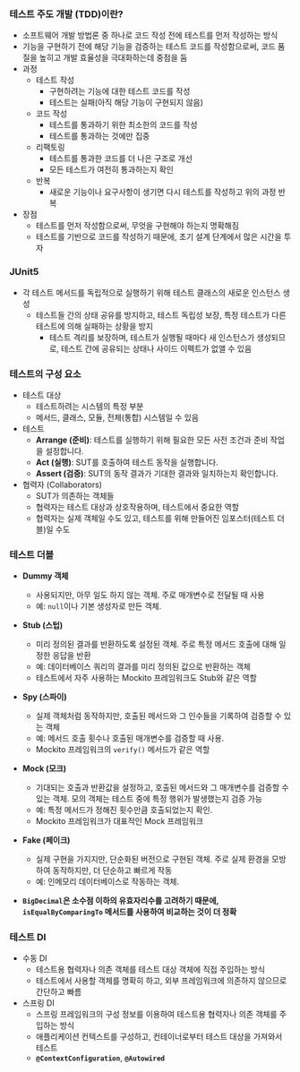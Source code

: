 ### 테스트 주도 개발 (TDD)이란?

- 소프트웨어 개발 방법론 중 하나로 코드 작성 전에 테스트를 먼저 작성하는 방식
- 기능을 구현하기 전에 해당 기능을 검증하는 테스트 코드를 작성함으로써, 코드 품질을 높히고 개발 효율성을 극대화하는데 중점을 둠
- 과정
    - 테스트 작성
        - 구현하려는 기능에 대한 테스트 코드를 작성
        - 테스트는 실패(아직 해당 기능이 구현되지 않음)
    - 코드 작성
        - 테스트를 통과하기 위한 최소한의 코드를 작성
        - 테스트를 통과하는 것에만 집중
    - 리팩토링
        - 테스트를 통과한 코드를 더 나은 구조로 개선
        - 모든 테스트가 여전히 통과하는지 확인
    - 반복
        - 새로운 기능이나 요구사항이 생기면 다시 테스트를 작성하고 위의 과정 반복
- 장점
    - 테스트를 먼저 작성함으로써, 무엇을 구현해야 하는지 명확해짐
    - 테스트를 기반으로 코드를 작성하기 때문에, 초기 설계 단계에서 많은 시간을 투자

### JUnit5

- 각 테스트 메서드를 독립적으로 실행하기 위해 테스트 클래스의 새로운 인스턴스 생성
    - 테스트들 간의 상태 공유를 방지하고, 테스트 독립성 보장, 특정 테스트가 다른 테스트에 의해 실패하는 상황을 방지
        - 테스트 격리를 보장하며, 테스트가 실행될 때마다 새 인스턴스가 생성되므로, 테스트 간에 공유되는 상태나 사이드 이펙트가 없앨 수 있음
### 테스트의 구성 요소

- 테스트 대상
    - 테스트하려는 시스템의 특정 부분
    - 메서드, 클래스, 모듈, 전체(통합) 시스템일 수 있음
- 테스트
    - **Arrange (준비)**: 테스트를 실행하기 위해 필요한 모든 사전 조건과 준비 작업을 설정합니다.
    - **Act (실행)**: SUT를 호출하여 테스트 동작을 실행합니다.
    - **Assert (검증)**: SUT의 동작 결과가 기대한 결과와 일치하는지 확인합니다.
- 협력자 (Collaborators)
    - SUT가 의존하는 객체들
    - 협력자는 테스트 대상과 상호작용하며, 테스트에서 중요한 역할
    - 협력자는 실제 객체일 수도 있고, 테스트를 위해 만들어진 임포스터(테스트 더블)일 수도

### 테스트 더블

- **Dummy 객체**
    - 사용되지만, 아무 일도 하지 않는 객체. 주로 매개변수로 전달될 때 사용
    - 예: `null`이나 기본 생성자로 만든 객체.
- **Stub (스텁)**
    - 미리 정의된 결과를 반환하도록 설정된 객체. 주로 특정 메서드 호출에 대해 일정한 응답을 반환
    - 예: 데이터베이스 쿼리의 결과를 미리 정의된 값으로 반환하는 객체
    - 테스트에서 자주 사용하는 Mockito 프레임워크도 Stub와 같은 역할
- **Spy (스파이)**
    - 실제 객체처럼 동작하지만, 호출된 메서드와 그 인수들을 기록하여 검증할 수 있는 객체
    - 예: 메서드 호출 횟수나 호출된 매개변수를 검증할 때 사용.
    - Mockito 프레임워크의 `verify()` 메서드가 같은 역할
- **Mock (모크)**
    - 기대되는 호출과 반환값을 설정하고, 호출된 메서드와 그 매개변수를 검증할 수 있는 객체. 모의 객체는 테스트 중에 특정 행위가 발생했는지 검증 가능
    - 예: 특정 메서드가 정해진 횟수만큼 호출되었는지 확인.
    - Mockito 프레임워크가 대표적인 Mock 프레임워크
- **Fake (페이크)**
    - 실제 구현을 가지지만, 단순화된 버전으로 구현된 객체. 주로 실제 환경을 모방하여 동작하지만, 더 단순하고 빠르게 작동
    - 예: 인메모리 데이터베이스로 작동하는 객체.

- **`BigDecimal`은 소수점 이하의 유효자리수를 고려하기 때문에, `isEqualByComparingTo` 메서드를 사용하여 비교하는 것이 더 정확**

### 테스트 DI

- 수동 DI
    - 테스트용 협력자나 의존 객체를 테스트 대상 객체에 직접 주입하는 방식
    - 테스트에서 사용할 객체를 명확히 하고, 외부 프레임워크에 의존하지 않으므로 간단하고 빠름
- 스프링 DI
    - 스프링 프레임워크의 구성 정보를 이용하여 테스트용 협력자나 의존 객체를 주입하는 방식
    - 애플리케이션 컨텍스트를 구성하고, 컨테이너로부터 테스트 대상을 가져와서 테스트
    - **`@ContextConfiguration`**, **`@Autowired`**